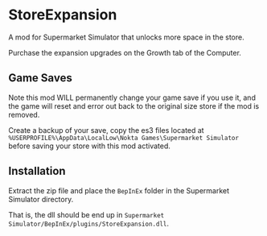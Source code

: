 # StoreExpansion

A mod for Supermarket Simulator that unlocks more space in the store.

Purchase the expansion upgrades on the Growth tab of the Computer.

## Game Saves

Note this mod WILL permanently change your game save if you use it,
and the game will reset and error out back to the original size store
if the mod is removed.

Create a backup of your save, copy the es3 files located at
`%USERPROFILE%\AppData\LocalLow\Nokta Games\Supermarket Simulator` before saving your store
with this mod activated.

## Installation

Extract the zip file and place the `BepInEx` folder in the Supermarket Simulator directory.

That is, the dll should be end up in `Supermarket Simulator/BepInEx/plugins/StoreExpansion.dll`.